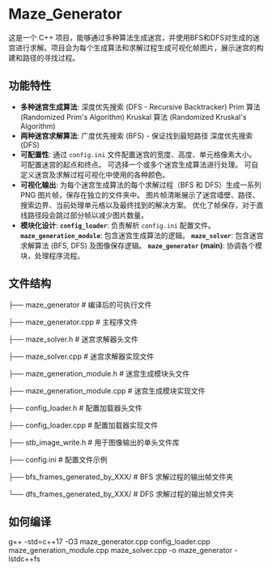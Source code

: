 # Maze_Generator
这是一个 C++ 项目，能够通过多种算法生成迷宫，并使用BFS和DFS对生成的迷宫进行求解。项目会为每个生成算法和求解过程生成可视化帧图片，展示迷宫的构建和路径的寻找过程。

## 功能特性

* **多种迷宫生成算法**:
  深度优先搜索 (DFS - Recursive Backtracker)
  Prim 算法 (Randomized Prim's Algorithm)
   Kruskal 算法 (Randomized Kruskal's Algorithm)
* **两种迷宫求解算法**:
  广度优先搜索 (BFS) - 保证找到最短路径
  深度优先搜索 (DFS)
* **可配置性**:
  通过 `config.ini` 文件配置迷宫的宽度、高度、单元格像素大小。
  可配置迷宫的起点和终点。
  可选择一个或多个迷宫生成算法进行处理。
  可自定义迷宫及求解过程可视化中使用的各种颜色。
* **可视化输出**:
  为每个迷宫生成算法的每个求解过程（BFS 和 DFS）生成一系列 PNG 图片帧，保存在独立的文件夹中。
  图片帧清晰展示了迷宫墙壁、路径、搜索边界、当前处理单元格以及最终找到的解决方案。
  优化了帧保存，对于直线路径段会跳过部分帧以减少图片数量。
* **模块化设计**:
  **`config_loader`**: 负责解析 `config.ini` 配置文件。
  **`maze_generation_module`**: 包含迷宫生成算法的逻辑。
  **`maze_solver`**: 包含迷宫求解算法 (BFS, DFS) 及图像保存逻辑。
  **`maze_generator` (main)**: 协调各个模块，处理程序流程。

## 文件结构
├── maze_generator                # 编译后的可执行文件

├── maze_generator.cpp            # 主程序文件

├── maze_solver.h                 # 迷宫求解器头文件

├── maze_solver.cpp               # 迷宫求解器实现文件

├── maze_generation_module.h      # 迷宫生成模块头文件

├── maze_generation_module.cpp    # 迷宫生成模块实现文件

├── config_loader.h               # 配置加载器头文件

├── config_loader.cpp             # 配置加载器实现文件

├── stb_image_write.h             # 用于图像输出的单头文件库

├── config.ini                    # 配置文件示例

├── bfs_frames_generated_by_XXX/  # BFS 求解过程的输出帧文件夹

└── dfs_frames_generated_by_XXX/  # DFS 求解过程的输出帧文件夹

## 如何编译
g++ -std=c++17 -O3 maze_generator.cpp config_loader.cpp maze_generation_module.cpp maze_solver.cpp -o maze_generator -lstdc++fs
